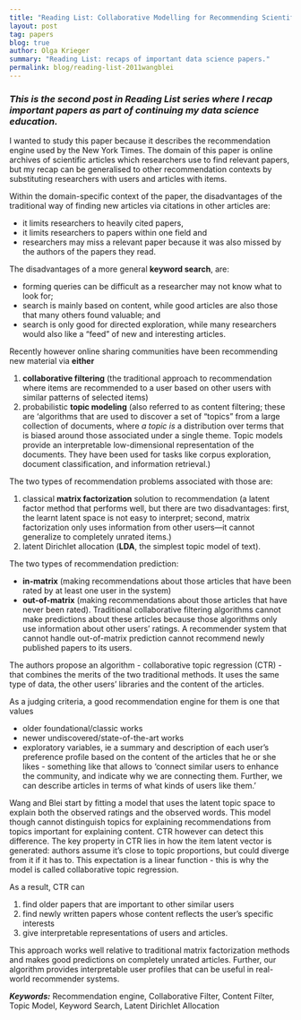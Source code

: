 ```yaml
---
title: "Reading List: Collaborative Modelling for Recommending Scientific Aricles, Chong Wang and David M. Blei, 2011"
layout: post
tag: papers
blog: true
author: Olga Krieger
summary: "Reading List: recaps of important data science papers."
permalink: blog/reading-list-2011wangblei
---
```


### *This is the second post in Reading List series where I recap important papers as part of continuing my data science education.*

I wanted to study this paper because it describes the recommendation engine used by the New York Times. The domain of this paper is online archives of scientific articles which researchers use to find relevant papers, but my recap can be generalised to other recommendation contexts by substituting researchers with users and articles with items.

Within the domain-specific context of the paper, the disadvantages of the traditional way of finding new articles via citations in other articles are:
- it limits researchers to heavily cited papers, 
- it limits researchers to papers within one field and
- researchers may miss a relevant paper because it was also missed by the authors of the papers they read.

The disadvantages of a more general **keyword search**, are:
- forming queries can be difficult as a researcher may not know what to look for; 
- search is mainly based on content, while good articles are also those that many others found valuable; and 
- search is only good for directed exploration, while many researchers would also like a “feed” of new and interesting articles.

Recently however online sharing communities have been recommending new material via **either**
1. **collaborative filtering** (the traditional approach to recommendation where items are recommended to a user based on other users with similar patterns of selected items)
2. probabilistic **topic modeling** (also referred to as content filtering; these are ‘algorithms that are used to discover a set of “topics” from a large collection of documents, where *a topic is* a distribution over terms that is biased around those associated under a single theme. Topic models provide an interpretable low-dimensional representation of the documents. They have been used for tasks like corpus exploration, document classification, and information retrieval.)

The two types of recommendation problems associated with those are:
1. classical **matrix factorization** solution to recommendation (a latent factor method that performs well, but there are two disadvantages: first, the learnt latent space is not easy to interpret; second, matrix factorization only uses information from other users—it cannot generalize to completely unrated items.)
2. latent Dirichlet allocation (**LDA**, the simplest topic model of text).

The two types of recommendation prediction: 
- **in-matrix** (making recommendations about those articles that have been rated by at least one user in the system) 
- **out-of-matrix** (making recommendations about those articles that have never been rated). Traditional collaborative filtering algorithms cannot make predictions about these articles because those algorithms only use information about other users’ ratings. A recommender system that cannot handle out-of-matrix prediction cannot recommend newly published papers to its users.

The authors propose an algorithm - collaborative topic regression (CTR) - that combines the merits of the two traditional methods. It uses the same type of data, the other users’ libraries and the content of the articles.

As a judging criteria, a good recommendation engine for them is one that values
- older foundational/classic works
- newer undiscovered/state-of-the-art works
- exploratory variables, ie a summary and description of each user’s preference profile based on the content of the articles that he or she likes - something like that allows to ‘connect similar users to enhance the community, and indicate why we are connecting them. Further, we can describe articles in terms of what kinds of users like them.’

Wang and Blei start by fitting a model that uses the latent topic space to explain both the observed ratings and the observed words. This model though cannot distinguish topics for explaining recommendations from topics important for explaining content. CTR however can detect this difference. The key property in CTR lies in how the item latent vector is generated: authors assume it’s close to topic proportions, but could diverge from it if it has to. This expectation is a linear function - this is why the model is called collaborative topic regression.

As a result, CTR can 
1. find older papers that are important to other similar users 
2. find newly written papers whose content reflects the user’s specific interests
3. give interpretable representations of users and articles.

This approach works well relative to traditional matrix factorization methods and makes good predictions on completely unrated articles. Further, our algorithm provides interpretable user profiles that can be useful in real-world recommender systems.



**_Keywords:_** Recommendation engine, Collaborative Filter, Content Filter, Topic Model, Keyword Search, Latent Dirichlet Allocation
